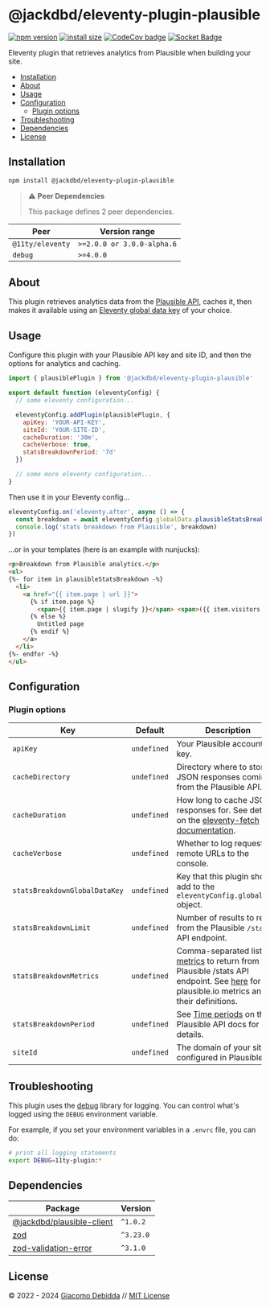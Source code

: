 # @jackdbd/eleventy-plugin-plausible

[![npm version](https://badge.fury.io/js/@jackdbd%2Feleventy-plugin-plausible.svg)](https://badge.fury.io/js/@jackdbd%2Feleventy-plugin-plausible)
[![install size](https://packagephobia.com/badge?p=@jackdbd/eleventy-plugin-plausible)](https://packagephobia.com/result?p=@jackdbd/eleventy-plugin-plausible)
[![CodeCov badge](https://codecov.io/gh/jackdbd/undici/graph/badge.svg?token=BpFF8tmBYS)](https://app.codecov.io/gh/jackdbd/undici?flags%5B0%5D=eleventy-plugin-plausible)
[![Socket Badge](https://socket.dev/api/badge/npm/package/@jackdbd/eleventy-plugin-plausible)](https://socket.dev/npm/package/@jackdbd/eleventy-plugin-plausible)

Eleventy plugin that retrieves analytics from Plausible when building your site.

- [Installation](#installation)
- [About](#about)
- [Usage](#usage)
- [Configuration](#configuration)
  - [Plugin options](#plugin-options)
- [Troubleshooting](#troubleshooting)
- [Dependencies](#dependencies)
- [License](#license)

## Installation

```sh
npm install @jackdbd/eleventy-plugin-plausible
```

> :warning: **Peer Dependencies**
>
> This package defines 2 peer dependencies.

| Peer | Version range |
|---|---|
| `@11ty/eleventy` | `>=2.0.0 or 3.0.0-alpha.6` |
| `debug` | `>=4.0.0` |

## About

This plugin retrieves analytics data from the [Plausible API](https://plausible.io/docs/stats-api), caches it, then makes it available using an [Eleventy global data key](https://www.11ty.dev/docs/data-global-custom/) of your choice.

## Usage

Configure this plugin with your Plausible API key and site ID, and then the options for analytics and caching.

```js
import { plausiblePlugin } from '@jackdbd/eleventy-plugin-plausible'

export default function (eleventyConfig) {
  // some eleventy configuration...

  eleventyConfig.addPlugin(plausiblePlugin, {
    apiKey: 'YOUR-API-KEY',
    siteId: 'YOUR-SITE-ID',
    cacheDuration: '30m',
    cacheVerbose: true,
    statsBreakdownPeriod: '7d'
  })

  // some more eleventy configuration...
}
```

Then use it in your Eleventy config...

```js
eleventyConfig.on('eleventy.after', async () => {
  const breakdown = await eleventyConfig.globalData.plausibleStatsBreakdown()
  console.log('stats breakdown from Plausible', breakdown)
})
```

...or in your templates (here is an example with nunjucks):

```html
<p>Breakdown from Plausible analytics.</p>
<ul>
{%- for item in plausibleStatsBreakdown -%}
  <li>
    <a href="{{ item.page | url }}">
      {% if item.page %}
        <span>{{ item.page | slugify }}</span> <span>({{ item.visitors }} visitors)</span>
      {% else %}
        Untitled page
      {% endif %}
    </a>
  </li>
{%- endfor -%}
</ul>
```

## Configuration

### Plugin options

| Key | Default | Description |
|---|---|---|
| `apiKey` | `undefined` | Your Plausible account API key. |
| `cacheDirectory` | `undefined` | Directory where to store JSON responses coming from the Plausible API. |
| `cacheDuration` | `undefined` | How long to cache JSON responses for. See details on the [eleventy-fetch documentation](https://www.11ty.dev/docs/plugins/fetch/#change-the-cache-duration). |
| `cacheVerbose` | `undefined` | Whether to log requested remote URLs to the console. |
| `statsBreakdownGlobalDataKey` | `undefined` | Key that this plugin should add to the `eleventyConfig.globalData` object. |
| `statsBreakdownLimit` | `undefined` | Number of results to return from the Plausible `/stats` API endpoint. |
| `statsBreakdownMetrics` | `undefined` | Comma-separated list of [metrics](https://plausible.io/docs/stats-api#metrics) to return from the Plausible /stats API endpoint. See [here](https://plausible.io/docs/metrics-definitions) for all plausible.io metrics and their definitions. |
| `statsBreakdownPeriod` | `undefined` | See [Time periods](https://plausible.io/docs/stats-api#time-periods) on the Plausible API docs for details. |
| `siteId` | `undefined` | The domain of your site as configured in Plausible. |

## Troubleshooting

This plugin uses the [debug](https://github.com/debug-js/debug) library for logging.
You can control what's logged using the `DEBUG` environment variable.

For example, if you set your environment variables in a `.envrc` file, you can do:

```sh
# print all logging statements
export DEBUG=11ty-plugin:*
```

## Dependencies

| Package | Version |
|---|---|
| [@jackdbd/plausible-client](https://www.npmjs.com/package/@jackdbd/plausible-client) | `^1.0.2` |
| [zod](https://www.npmjs.com/package/zod) | `^3.23.0` |
| [zod-validation-error](https://www.npmjs.com/package/zod-validation-error) | `^3.1.0` |

## License

&copy; 2022 - 2024 [Giacomo Debidda](https://www.giacomodebidda.com/) // [MIT License](https://spdx.org/licenses/MIT.html)
